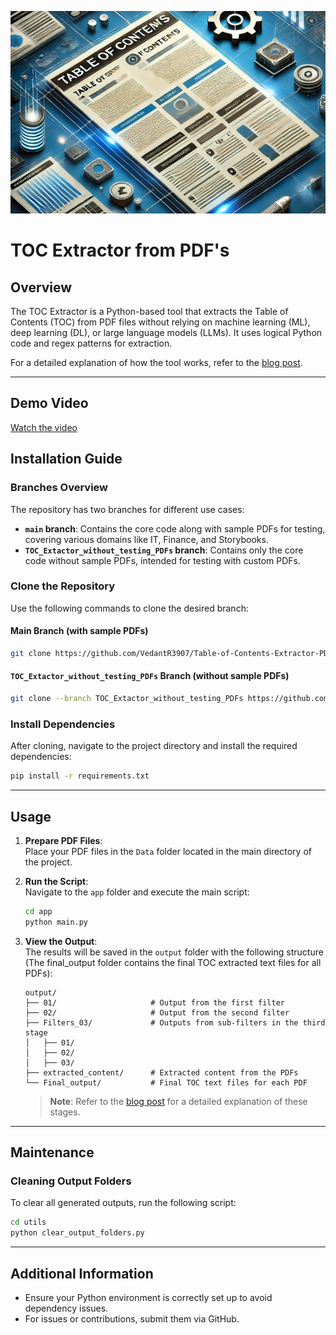 ![TOC Extractor](app/utils/images_and_videos/toc_banner.png)

# TOC Extractor from PDF's

## Overview

The TOC Extractor is a Python-based tool that extracts the Table of Contents (TOC) from PDF files without relying on machine learning (ML), deep learning (DL), or large language models (LLMs). It uses logical Python code and regex patterns for extraction.

For a detailed explanation of how the tool works, refer to the [blog post](https://medium.com/@vedantrajpurohit3907/the-toc-extractor-from-pdfs-b42a3df8236a).

---


## Demo Video

[Watch the video](app/utils/images_and_videos/demo_video.html)

## Installation Guide

### Branches Overview

The repository has two branches for different use cases:

- **`main` branch**: Contains the core code along with sample PDFs for testing, covering various domains like IT, Finance, and Storybooks.
- **`TOC_Extactor_without_testing_PDFs` branch**: Contains only the core code without sample PDFs, intended for testing with custom PDFs.

### Clone the Repository

Use the following commands to clone the desired branch:

#### Main Branch (with sample PDFs)
```bash
git clone https://github.com/VedantR3907/Table-of-Contents-Extractor-PDFs.git
```

#### `TOC_Extactor_without_testing_PDFs` Branch (without sample PDFs)
```bash
git clone --branch TOC_Extactor_without_testing_PDFs https://github.com/VedantR3907/Table-of-Contents-Extractor-PDFs.git
```

### Install Dependencies

After cloning, navigate to the project directory and install the required dependencies:
```bash
pip install -r requirements.txt
```

---

## Usage

1. **Prepare PDF Files**:  
   Place your PDF files in the `Data` folder located in the main directory of the project.

2. **Run the Script**:  
   Navigate to the `app` folder and execute the main script:
   ```bash
   cd app
   python main.py
   ```

3. **View the Output**:  
   The results will be saved in the `output` folder with the following structure (The final_output folder contains the final TOC extracted text files for all PDFs):
   ```
   output/
   ├── 01/                     # Output from the first filter
   ├── 02/                     # Output from the second filter
   ├── Filters_03/             # Outputs from sub-filters in the third stage
   │   ├── 01/
   │   ├── 02/
   │   ├── 03/
   ├── extracted_content/      # Extracted content from the PDFs
   └── Final_output/           # Final TOC text files for each PDF
   ```
   > **Note**: Refer to the [blog post](https://medium.com/@vedantrajpurohit3907/the-toc-extractor-from-pdfs-b42a3df8236a) for a detailed explanation of these stages.

---

## Maintenance

### Cleaning Output Folders

To clear all generated outputs, run the following script:
```bash
cd utils
python clear_output_folders.py
```

---

## Additional Information

- Ensure your Python environment is correctly set up to avoid dependency issues.
- For issues or contributions, submit them via GitHub.

